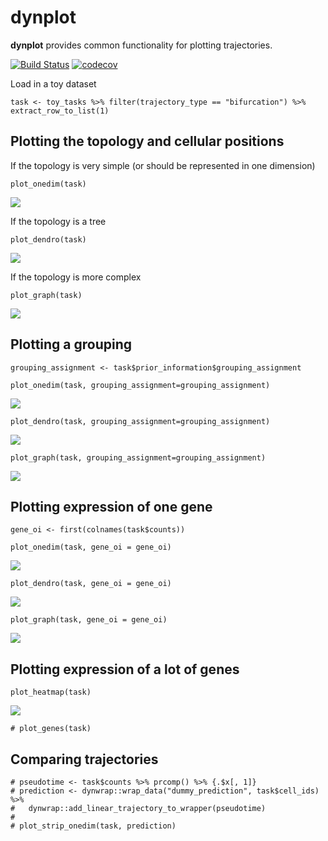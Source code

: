 <!-- README.md is generated from README.Rmd. Please edit that file -->
dynplot
=======

**dynplot** provides common functionality for plotting trajectories.

[![Build
Status](https://travis-ci.org/dynverse/dynplot.svg)](https://travis-ci.org/dynverse/dynplot)
[![codecov](https://codecov.io/gh/dynverse/dynplot/branch/master/graph/badge.svg)](https://codecov.io/gh/dynverse/dynplot)

Load in a toy dataset

    task <- toy_tasks %>% filter(trajectory_type == "bifurcation") %>% extract_row_to_list(1)

Plotting the topology and cellular positions
--------------------------------------------

If the topology is very simple (or should be represented in one
dimension)

    plot_onedim(task)

![](.readme_files/onedim-1.png)

If the topology is a tree

    plot_dendro(task)

![](.readme_files/dendro-1.png)

If the topology is more complex

    plot_graph(task)

![](.readme_files/graph-1.png)

Plotting a grouping
-------------------

    grouping_assignment <- task$prior_information$grouping_assignment

    plot_onedim(task, grouping_assignment=grouping_assignment)

![](.readme_files/grouping-1.png)

    plot_dendro(task, grouping_assignment=grouping_assignment)

![](.readme_files/grouping-2.png)

    plot_graph(task, grouping_assignment=grouping_assignment)

![](.readme_files/grouping-3.png)

Plotting expression of one gene
-------------------------------

    gene_oi <- first(colnames(task$counts))

    plot_onedim(task, gene_oi = gene_oi)

![](.readme_files/expression-1.png)

    plot_dendro(task, gene_oi = gene_oi)

![](.readme_files/expression-2.png)

    plot_graph(task, gene_oi = gene_oi)

![](.readme_files/expression-3.png)

Plotting expression of a lot of genes
-------------------------------------

    plot_heatmap(task)

![](.readme_files/heatmap-1.png)

    # plot_genes(task)

Comparing trajectories
----------------------

    # pseudotime <- task$counts %>% prcomp() %>% {.$x[, 1]}
    # prediction <- dynwrap::wrap_data("dummy_prediction", task$cell_ids) %>% 
    #   dynwrap::add_linear_trajectory_to_wrapper(pseudotime)
    # 
    # plot_strip_onedim(task, prediction)
